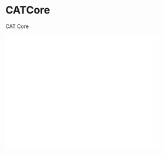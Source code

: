 CATCore
=======  

CAT Core


<iframe width="420" height="315" src="//www.youtube.com/embed/O3Bwn3iH5CQ" frameborder="0" allowfullscreen></iframe>
